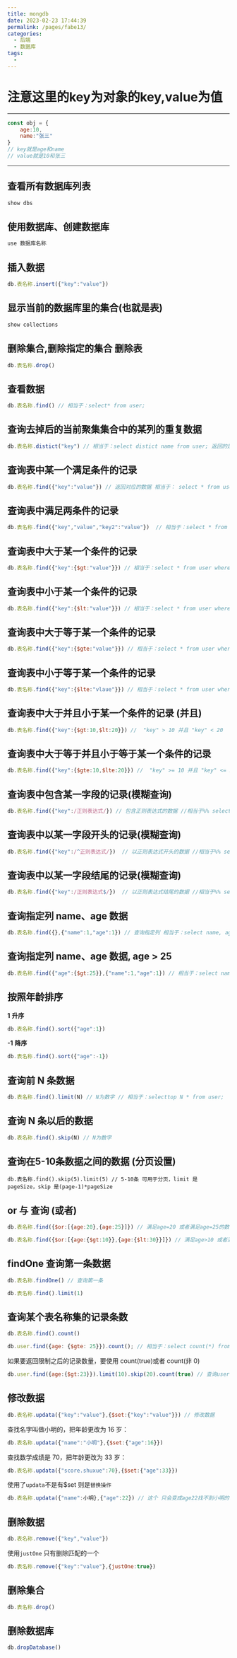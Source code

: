 ```yaml
---
title: mongdb
date: 2023-02-23 17:44:39
permalink: /pages/fabe13/
categories:
  - 后端
  - 数据库
tags:
  - 
---
```


#  注意这里的key为对象的key,value为值

---



```js
const obj = {
    age:10,
    name:"张三"
}
// key就是age和name
// value就是10和张三
```

---



## **查看所有数据库列表**

```js
show dbs
```

## 使用数据库、创建数据库

```js
use 数据库名称
```

## 插入数据

```js
db.表名称.insert({"key":"value"})
```

## 显示当前的数据库里的集合(也就是表)

```js
show collections
```

## 删除集合,删除指定的集合 删除表

```js
db.表名称.drop()
```

## 查看数据

```js
db.表名称.find() // 相当于：select* from user;
```

## 查询去掉后的当前聚集集合中的某列的重复数据

```js
db.表名称.distict("key") // 相当于：select distict name from user; 返回的是["value","value2"] 不会有重复的
```

## **查询**表中某一个满足条件**的记录**

```js
db.表名称.find({"key":"value"}) // 返回对应的数据 相当于： select * from user where age = 22; 查询等于22的
```

## 查询**表中满足两条件**的记录

```js
db.表名称.find({"key","value","key2":"value"})  // 相当于：select * from user where name = ‘zhangsan’ and age = ‘22’;
```

## 查询表中大于某一个条件的记录

```js
db.表名称.find({"key":{$gt:"value"}}) // 相当于：select * from user where age >22; 查询大于22的
```

## 查询表中小于某一个条件的记录

```js
db.表名称.find({"key":{$lt:"value"}}) // 相当于：select * from user where age <22; 查询小于22的
```

## 查询表中大于等于某一个条件的记录

```js
db.表名称.find({"key":{$gte:"value"}}) // 相当于：select * from user where age >=22; 查询大于等于22的
```

## 查询表中小于等于某一个条件的记录

```js
db.表名称.find({"key":{$lte:"vlaue"}}) // 相当于：select * from user where age <=22; 查询小于等于22的
```

## 查询表中大于并且小于某一个条件的记录 (并且)

```js
db.表名称.find({"key":{$gt:10,$lt:20}}) //  "key" > 10 并且 "key" < 20
```

## 查询表中大于等于并且小于等于某一个条件的记录

```js
db.表名称.find({"key":{$gte:10,$lte:20}}) //  "key" >= 10 并且 "key" <= 20
```

## 查询表中包含某一字段的记录(模糊查询)

```js
db.表名称.find({"key":/正则表达式/}) // 包含正则表达式的数据 //相当于%% select * from user where name like ‘%正则表达式%’;
```

## 查询表中以某一字段开头的记录(模糊查询)

```js
db.表名称.find({"key":/^正则表达式/})  // 以正则表达式开头的数据 //相当于%% select * from user where name like ‘正则表达式%’;
```

## 查询表中以某一字段结尾的记录(模糊查询)

```js
db.表名称.find({"key":/正则表达式$/})  // 以正则表达式结尾的数据 //相当于%% select * from user where name like ‘%正则表达式’;
```

## **查询指定列** **name**、**age** **数据**

```js
db.表名称.find({},{"name":1,"age":1}) // 查询指定列 相当于：select name, age from user;
```

## **查询指定列** **name**、**age** **数据**, age > 25

```js
db.表名称.find({"age":{$gt:25}},{"name":1,"age":1}) // 相当于：select name, age from user where age >25
```

## **按照年龄排序** 

**1** **升序** 

```js
db.表名称.find().sort({"age":1})
```



**-1** **降序**

```js
db.表名称.find().sort({"age":-1}) 
```

## **查询前** **N** **条数据**

```js
db.表名称.find().limit(N) // N为数字 // 相当于：selecttop N * from user;
```

## **查询** **N** **条以后的数据**

```js
db.表名称.find().skip(N) // N为数字 
```

## 查询在5-10条数据之间的数据 (分页设置)

```.
db.表名称.find().skip(5).limit(5) // 5-10条 可用于分页，limit 是 pageSize，skip 是(page-1)*pageSize
```

## **or** **与 查询** (或者)

```js
db.表名称.find({$or:[{age:20},{age:25}]}) // 满足age=20 或者满足age=25的数据
```

```js
db.表名称.find({$or:[{age:{$gt:10}},{age:{$lt:30}}]}) // 满足age>10 或者满足age<30的数据
```

## findOne 查询第一条数据

```js
db.表名称.findOne() // 查询第一条
```

```js
db.表名称.find().limit(1)
```

## **查询某个表名称集的记录条数**

```js
db.表名称.find().count()
```

```js
db.user.find({age: {$gte: 25}}).count(); // 相当于：select count(*) from user where age >= 20;
```

如果要返回限制之后的记录数量，要使用 count(true)或者 count(非 0)

```js
db.user.find({age:{$gt:23}}).limit(10).skip(20).count(true) // 查询user当页的数量
```

## 修改数据

```js
db.表名称.updata({"key":"value"},{$set:{"key":"value"}}) // 修改数据
```

查找名字叫做小明的，把年龄更改为 16 岁：

```js
db.表名称.updata({"name":"小明"},{$set:{"age":16}})
```

查找数学成绩是 70，把年龄更改为 33 岁：

```js
db.表名称.updata({"score.shuxue":70},{$set:{"age":33}})
```

使用了`updata`不是有$set 则是`替换操作`

```js
db.表名称.updata({"name":小明},{"age":22}) // 这个 只会变成age22找不到小明的名字了
```

## 删除数据

```js
db.表名称.remove({"key","value"})
```

使用`justOne` 只有删除匹配的一个

```js
db.表名称.remove({"key":"value"},{justOne:true})
```

## 删除集合

```js
db.表名称.drop()
```

## 删除数据库

```js
db.dropDatabase()
```
